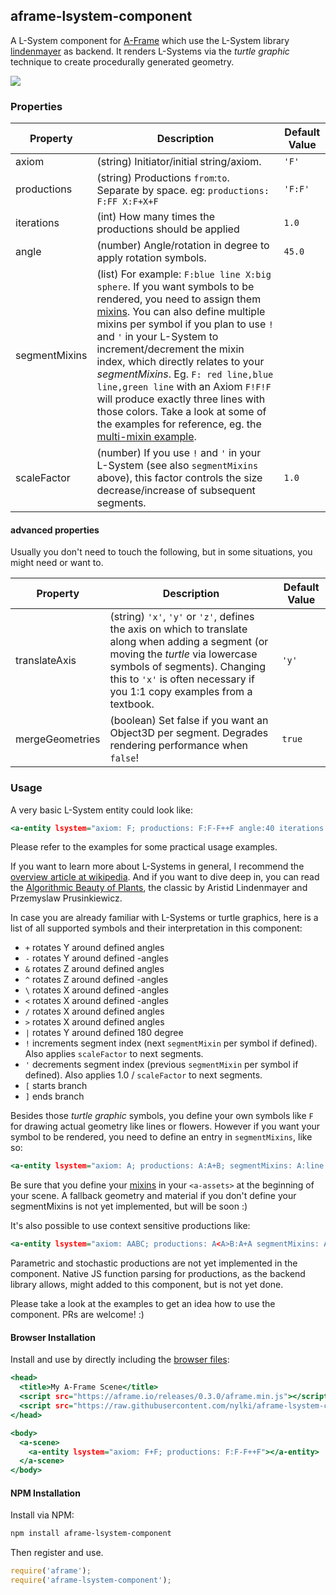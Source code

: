 ## aframe-lsystem-component

A L-System component for [A-Frame](https://aframe.io) which use the L-System library [lindenmayer](https://github.com/nylki/lindenmayer) as backend.
It renders L-Systems via the *turtle graphic* technique to create procedurally generated geometry.

[![](https://cloud.githubusercontent.com/assets/1710598/18224914/273eab36-71e6-11e6-82a5-826e0f603ea1.jpg)
](http://nylki.github.io/aframe-lsystem-component/)

### Properties

| Property               | Description                                                                                           | Default Value |
| ---------------------- | ----------------------------------------------------------------------------------------------------- | -------       |
| axiom                  | (string) Initiator/initial string/axiom.                                                              | `'F'`           |
| productions             | (string) Productions `from`:`to`. Separate by space. eg: `productions: F:FF X:F+X+F`                                                    | `'F:F'`       |
| iterations             | (int) How many times the productions should be applied                                                         | `1.0`          |
| angle                  | (number) Angle/rotation in degree to apply rotation symbols.                                          | `45.0`        |
| segmentMixins          | (list) For example: `F:blue line X:big sphere`. If you want symbols to be rendered, you need to assign them [mixins](https://aframe.io/docs/0.3.0/core/mixins.html). You can also define multiple mixins per symbol if you plan to use `!` and `'` in your L-System to increment/decrement the mixin index, which directly relates to your *segmentMixins*. Eg. `F: red line,blue line,green line` with an Axiom `F!F!F` will produce exactly three lines with those colors. Take a look at some of the examples for reference, eg. the [multi-mixin example](https://github.com/nylki/aframe-lsystem-component/blob/master/examples/multiple%20mixins/index.html).  |         |
| scaleFactor            | (number) If you use `!` and `'` in your L-System (see also `segmentMixins` above), this factor controls the size decrease/increase of subsequent segments. | `1.0` |


#### advanced properties
Usually you don't need to touch the following, but in some situations, you might need or want to.

| Property               | Description                                                                                           | Default Value |
| ---------------------- | ----------------------------------------------------------------------------------------------------- | -------       |
| translateAxis          | (string) `'x'`, `'y'` or `'z'`, defines the axis on which to translate along when adding a segment (or moving the *turtle* via lowercase symbols of segments). Changing this to `'x'` is often necessary if you 1:1 copy examples from a textbook. | `'y'`        |
| mergeGeometries        | (boolean) Set false if you want an Object3D per segment. Degrades rendering performance when `false`! | `true`        |

### Usage
A very basic L-System entity could look like:

```.html
<a-entity lsystem="axiom: F; productions: F:F-F++F angle:40 iterations:3 segmentMixins: F:line"></a-entity>
```
Please refer to the examples for some practical usage examples.

If you want to learn more about L-Systems in general, I recommend the [overview article at wikipedia](https://en.wikipedia.org/wiki/L-system).
And if you want to dive deep in, you can read the [Algorithmic Beauty of Plants](http://algorithmicbotany.org/papers/#abop), the classic by Aristid Lindenmayer and Przemyslaw Prusinkiewicz.

In case you are already familiar with L-Systems or turtle graphics,
here is a list of all supported symbols and their interpretation in this component:

- `+` rotates Y around defined angles
- `-` rotates Y around defined -angles
- `&` rotates Z around defined angles
- `^` rotates Z around defined -angles
- `\` rotates X around defined -angles
- `<` rotates X around defined -angles
- `/` rotates X around defined angles
- `>` rotates X around defined angles
- `|` rotates Y around defined 180 degree
- `!` increments segment index (next `segmentMixin` per symbol if defined). Also applies `scaleFactor` to next segments.
- `'` decrements segment index (previous `segmentMixin` per symbol if defined). Also applies 1.0 / `scaleFactor` to next segments.
- `[` starts branch
- `]` ends branch

Besides those *turtle graphic* symbols, you define your own symbols like `F` for drawing actual geometry like lines or flowers.
However if you want your symbol to be rendered, you need to define an entry in `segmentMixins`, like so:

```.html
<a-entity lsystem="axiom: A; productions: A:A+B; segmentMixins: A:line B:blue sphere"></a-entity>
```
Be sure that you define your [mixins](https://aframe.io/docs/0.3.0/core/mixins.html) in your `<a-assets>` at the beginning of your scene.
A fallback geometry and material if you don't define your segmentMixins is not yet implemented, but will be soon :)



It's also possible to use context sensitive productions like:
```.html
<a-entity lsystem="axiom: AABC; productions: A<A>B:A+A segmentMixins: A:line B:small line C:big line"></a-entity>
```

Parametric and stochastic productions are not yet implemented in the component.
Native JS function parsing for productions, as the backend library allows, might added to this
component, but is not yet done.

Please take a look at the examples to get an idea how to use the component. PRs are welcome! :)

#### Browser Installation

Install and use by directly including the [browser files](dist):

```.html
<head>
  <title>My A-Frame Scene</title>
  <script src="https://aframe.io/releases/0.3.0/aframe.min.js"></script>
  <script src="https://raw.githubusercontent.com/nylki/aframe-lsystem-component/master/dist/aframe-lsystem-component.min.js"></script>
</head>

<body>
  <a-scene>
    <a-entity lsystem="axiom: F+F; productions: F:F-F++F"></a-entity>
  </a-scene>
</body>
```

#### NPM Installation

Install via NPM:

```bash
npm install aframe-lsystem-component
```

Then register and use.

```js
require('aframe');
require('aframe-lsystem-component');
```
